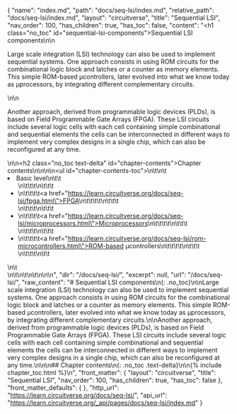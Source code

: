 {
  "name": "index.md",
  "path": "docs/seq-lsi/index.md",
  "relative_path": "docs/seq-lsi/index.md",
  "layout": "circuitverse",
  "title": "Sequential LSI",
  "nav_order": 100,
  "has_children": true,
  "has_toc": false,
  "content": "<h1 class=\"no_toc\" id=\"sequential-lsi-components\">Sequential LSI components</h1>\n\n<p>Large scale integration (LSI) technology can also be used to implement sequential systems. One approach consists in using ROM circuits for the combinational logic block and latches or a counter as memory elements. This simple ROM-based µcontrollers, later evolved into what we know today as µprocessors, by integrating different complementary circuits.</p>\n\n<p>Another approach, derived from programmable logic devices (PLDs), is based on Field Programmable Gate Arrays (FPGA). These LSI circuits include several logic cells with each cell containing simple combinational and sequential elements the cells can be interconnected in different ways to implement very complex designs in a single chip, which can also be reconfigured at any time.</p>\n\n<h2 class=\"no_toc text-delta\" id=\"chapter-contents\">Chapter contents</h2>\n\n<!-- -*- engine:django -*- -->\n\n<ul id=\"chapter-contents-toc\">\n\t\n\t<li>Basic level\n\t\t<ul>\n\t\t\t\n\t\t\t<li>\n\t\t\t\t<a href=\"https://learn.circuitverse.org/docs/seq-lsi/fpga.html\">FPGA</a>\n\t\t\t\t\n\t\t\t</li>\n\t\t\t\n\t\t\t<li>\n\t\t\t\t<a href=\"https://learn.circuitverse.org/docs/seq-lsi/microprocessors.html\">Microprocessors</a>\n\t\t\t\t\n\t\t\t</li>\n\t\t\t\n\t\t\t<li>\n\t\t\t\t<a href=\"https://learn.circuitverse.org/docs/seq-lsi/rom-microcontrollers.html\">ROM-based µcontrollers</a>\n\t\t\t\t\n\t\t\t</li>\n\t\t\t\n\t\t</ul>\n\t</li>\n\t\n\t\n\t\n</ul>\n\n",
  "dir": "/docs/seq-lsi/",
  "excerpt": null,
  "url": "/docs/seq-lsi/",
  "raw_content": "# Sequential LSI components\n{: .no_toc}\n\nLarge scale integration (LSI) technology can also be used to implement sequential systems. One approach consists in using ROM circuits for the combinational logic block and latches or a counter as memory elements. This simple ROM-based µcontrollers, later evolved into what we know today as µprocessors, by integrating different complementary circuits.\n\nAnother approach, derived from programmable logic devices (PLDs), is based on Field Programmable Gate Arrays (FPGA). These LSI circuits include several logic cells with each cell containing simple combinational and sequential elements the cells can be interconnected in different ways to implement very complex designs in a single chip, which can also be reconfigured at any time.\n\n\n## Chapter contents\n{: .no_toc .text-delta}\n\n{% include chapter_toc.html %}\n",
  "front_matter": {
    "layout": "circuitverse",
    "title": "Sequential LSI",
    "nav_order": 100,
    "has_children": true,
    "has_toc": false
  },
  "front_matter_defaults": {
  },
  "http_url": "https://learn.circuitverse.org/docs/seq-lsi/",
  "api_url": "https://learn.circuitverse.org/_api/pages/docs/seq-lsi/index.md"
}